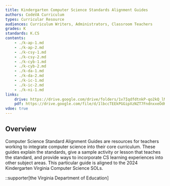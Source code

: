 ```yaml
---
title: Kindergarten Computer Science Standards Alignment Guides
authors: CodeVA Curriculum
types: Curricular Resource
audiences: Curriculum Writers, Administrators, Classroom Teachers
grades: K
standards: K.CS
contents:
    - ./k-ap-1.md
    - ./k-ap-2.md
    - ./k-csy-1.md
    - ./k-csy-2.md
    - ./k-cyb-1.md
    - ./k-cyb-2.md
    - ./k-da-1.md
    - ./k-da-2.md
    - ./k-ic-1.md
    - ./k-ic-2.md
    - ./k-ni-1.md
links:
    drive: https://drive.google.com/drive/folders/1v7IqdfdtnkP-qo2kQ_lMgcnQU3mQB3fU?usp=drive_link
    pdf: https://drive.google.com/file/d/1lbccTEEkPGGipXzNZT7FndnxxeOdKZp7/view?usp=drive_link
vdoe: true
---
```


## Overview

Computer Science Standard Alignment Guides are resources for teachers working to integrate computer science into their core curriculum. These guides explain the standards, give a sample activity or lesson that teaches the standard, and provide ways to incorporate CS learning experiences into other subject areas. This particular guide is aligned to the 2024 Kindergarten Virginia Computer Science SOLs.

::supporter[the Virginia Department of Education]